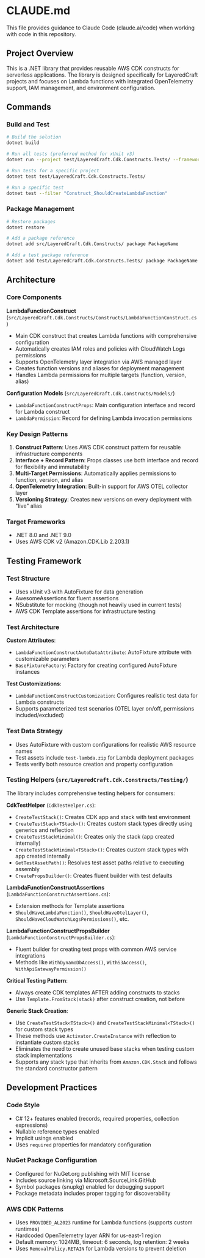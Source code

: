 # CLAUDE.md

This file provides guidance to Claude Code (claude.ai/code) when working with code in this repository.

## Project Overview

This is a .NET library that provides reusable AWS CDK constructs for serverless applications. The library is designed specifically for LayeredCraft projects and focuses on Lambda functions with integrated OpenTelemetry support, IAM management, and environment configuration.

## Commands

### Build and Test
```bash
# Build the solution
dotnet build

# Run all tests (preferred method for xUnit v3)
dotnet run --project test/LayeredCraft.Cdk.Constructs.Tests/ --framework net8.0

# Run tests for a specific project
dotnet test test/LayeredCraft.Cdk.Constructs.Tests/

# Run a specific test
dotnet test --filter "Construct_ShouldCreateLambdaFunction"
```

### Package Management
```bash
# Restore packages
dotnet restore

# Add a package reference
dotnet add src/LayeredCraft.Cdk.Constructs/ package PackageName

# Add a test package reference
dotnet add test/LayeredCraft.Cdk.Constructs.Tests/ package PackageName
```

## Architecture

### Core Components

**LambdaFunctionConstruct** (`src/LayeredCraft.Cdk.Constructs/Constructs/LambdaFunctionConstruct.cs`)
- Main CDK construct that creates Lambda functions with comprehensive configuration
- Automatically creates IAM roles and policies with CloudWatch Logs permissions
- Supports OpenTelemetry layer integration via AWS managed layer
- Creates function versions and aliases for deployment management
- Handles Lambda permissions for multiple targets (function, version, alias)

**Configuration Models** (`src/LayeredCraft.Cdk.Constructs/Models/`)
- `LambdaFunctionConstructProps`: Main configuration interface and record for Lambda construct
- `LambdaPermission`: Record for defining Lambda invocation permissions

### Key Design Patterns

1. **Construct Pattern**: Uses AWS CDK construct pattern for reusable infrastructure components
2. **Interface + Record Pattern**: Props classes use both interface and record for flexibility and immutability
3. **Multi-Target Permissions**: Automatically applies permissions to function, version, and alias
4. **OpenTelemetry Integration**: Built-in support for AWS OTEL collector layer
5. **Versioning Strategy**: Creates new versions on every deployment with "live" alias

### Target Frameworks
- .NET 8.0 and .NET 9.0
- Uses AWS CDK v2 (Amazon.CDK.Lib 2.203.1)

## Testing Framework

### Test Structure
- Uses xUnit v3 with AutoFixture for data generation
- AwesomeAssertions for fluent assertions
- NSubstitute for mocking (though not heavily used in current tests)
- AWS CDK Template assertions for infrastructure testing

### Test Architecture
**Custom Attributes**:
- `LambdaFunctionConstructAutoDataAttribute`: AutoFixture attribute with customizable parameters
- `BaseFixtureFactory`: Factory for creating configured AutoFixture instances

**Test Customizations**:
- `LambdaFunctionConstructCustomization`: Configures realistic test data for Lambda constructs
- Supports parameterized test scenarios (OTEL layer on/off, permissions included/excluded)

### Test Data Strategy
- Uses AutoFixture with custom configurations for realistic AWS resource names
- Test assets include `test-lambda.zip` for Lambda deployment packages
- Tests verify both resource creation and property configuration

### Testing Helpers (`src/LayeredCraft.Cdk.Constructs/Testing/`)
The library includes comprehensive testing helpers for consumers:

**CdkTestHelper** (`CdkTestHelper.cs`):
- `CreateTestStack()`: Creates CDK app and stack with test environment
- `CreateTestStack<TStack>()`: Creates custom stack types directly using generics and reflection
- `CreateTestStackMinimal()`: Creates only the stack (app created internally)  
- `CreateTestStackMinimal<TStack>()`: Creates custom stack types with app created internally
- `GetTestAssetPath()`: Resolves test asset paths relative to executing assembly
- `CreatePropsBuilder()`: Creates fluent builder with test defaults

**LambdaFunctionConstructAssertions** (`LambdaFunctionConstructAssertions.cs`):
- Extension methods for Template assertions
- `ShouldHaveLambdaFunction()`, `ShouldHaveOtelLayer()`, `ShouldHaveCloudWatchLogsPermissions()`, etc.

**LambdaFunctionConstructPropsBuilder** (`LambdaFunctionConstructPropsBuilder.cs`):
- Fluent builder for creating test props with common AWS service integrations
- Methods like `WithDynamoDbAccess()`, `WithS3Access()`, `WithApiGatewayPermission()`

**Critical Testing Pattern**: 
- Always create CDK templates AFTER adding constructs to stacks
- Use `Template.FromStack(stack)` after construct creation, not before

**Generic Stack Creation**:
- Use `CreateTestStack<TStack>()` and `CreateTestStackMinimal<TStack>()` for custom stack types
- These methods use `Activator.CreateInstance` with reflection to instantiate custom stacks
- Eliminates the need to create unused base stacks when testing custom stack implementations
- Supports any stack type that inherits from `Amazon.CDK.Stack` and follows the standard constructor pattern

## Development Practices

### Code Style
- C# 12+ features enabled (records, required properties, collection expressions)
- Nullable reference types enabled
- Implicit usings enabled
- Uses `required` properties for mandatory configuration

### NuGet Package Configuration
- Configured for NuGet.org publishing with MIT license
- Includes source linking via Microsoft.SourceLink.GitHub
- Symbol packages (snupkg) enabled for debugging support
- Package metadata includes proper tagging for discoverability

### AWS CDK Patterns
- Uses `PROVIDED_AL2023` runtime for Lambda functions (supports custom runtimes)
- Hardcoded OpenTelemetry layer ARN for us-east-1 region
- Default memory: 1024MB, timeout: 6 seconds, log retention: 2 weeks
- Uses `RemovalPolicy.RETAIN` for Lambda versions to prevent deletion